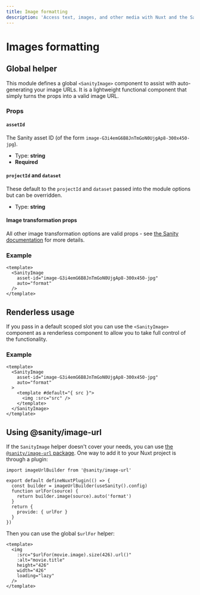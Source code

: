 ```yaml
---
title: Image formatting
description: 'Access text, images, and other media with Nuxt and the Sanity headless CMS.'
---
```


# Images formatting

## Global helper

This module defines a global `<SanityImage>` component to assist with auto-generating your image URLs. It is a lightweight functional component that simply turns the props into a valid image URL.

### Props

#### `assetId`

The Sanity asset ID (of the form `image-G3i4emG6B8JnTmGoN0UjgAp8-300x450-jpg`).

- Type: **string**
- **Required**

#### `projectId` and `dataset`

These default to the `projectId` and `dataset` passed into the module options but can be overridden.

- Type: **string**

#### Image transformation props

All other image transformation options are valid props - see [the Sanity documentation](https://www.sanity.io/docs/image-urls) for more details.

### Example

```vue
<template>
  <SanityImage
    asset-id="image-G3i4emG6B8JnTmGoN0UjgAp8-300x450-jpg"
    auto="format"
  />
</template>
```

## Renderless usage

If you pass in a default scoped slot you can use the `<SanityImage>` component as a renderless component to allow you to take full control of the functionality.

### Example

```vue
<template>
  <SanityImage
    asset-id="image-G3i4emG6B8JnTmGoN0UjgAp8-300x450-jpg"
    auto="format"
  >
    <template #default="{ src }">
      <img :src="src" />
    </template>
  </SanityImage>
</template>
```

## Using @sanity/image-url

If the `SanityImage` helper doesn't cover your needs, you can use [the `@sanity/image-url` package](https://github.com/sanity-io/image-url). One way to add it to your Nuxt project is through a plugin:

```js{}[plugins/sanity-image-builder.js]
import imageUrlBuilder from '@sanity/image-url'

export default defineNuxtPlugin(() => {
  const builder = imageUrlBuilder(useSanity().config)
  function urlFor(source) {
    return builder.image(source).auto('format')
  }
  return {
    provide: { urlFor }
  }
})
```

Then you can use the global `$urlFor` helper:

```vue
<template>
  <img
    :src="$urlFor(movie.image).size(426).url()"
    :alt="movie.title"
    height="426"
    width="426"
    loading="lazy"
  />
</template>
```
